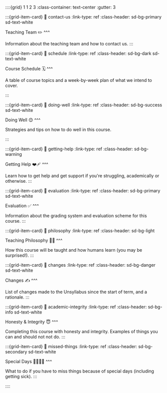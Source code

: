 ::::{grid} 1 1 2 3
:class-container: text-center
:gutter: 3

:::{grid-item-card}
:link: contact-us
:link-type: ref
:class-header: sd-bg-primary sd-text-white

Teaching Team ✏️
^^^

Information about the teaching team and how to contact us.
:::

:::{grid-item-card}
:link: schedule
:link-type: ref
:class-header: sd-bg-dark sd-text-white

Course Schedule 🗓
^^^

A table of course topics and a week-by-week plan of what we intend to cover.

:::

:::{grid-item-card}
:link: doing-well
:link-type: ref
:class-header: sd-bg-success sd-text-white

Doing Well 😊
^^^

Strategies and tips on how to do well in this course.

:::

:::{grid-item-card}
:link: getting-help
:link-type: ref
:class-header: sd-bg-warning

Getting Help ❤️‍🩹
^^^

Learn how to get help and get support if you're struggling, academically or otherwise.
:::

:::{grid-item-card}
:link: evaluation
:link-type: ref
:class-header: sd-bg-primary sd-text-white

Evaluation ✅
^^^

Information about the grading system and evaluation scheme for this course.
:::

:::{grid-item-card}
:link: philosophy
:link-type: ref
:class-header: sd-bg-light

Teaching Philosophy 🧙‍♂️
^^^

How this course will be taught and how humans learn (you may be surprised!).
:::

:::{grid-item-card}
:link: changes
:link-type: ref
:class-header: sd-bg-danger sd-text-white

Changes ✍️
^^^

List of changes made to the Unsyllabus since the start of term, and a rationale.
:::

:::{grid-item-card}
:link: academic-integrity
:link-type: ref
:class-header: sd-bg-info sd-text-white

Honesty & Integrity 😇
^^^

Completing this course with honesty and integrity. Examples of things you can and should not not do.
:::

:::{grid-item-card}
:link: missed-things
:link-type: ref
:class-header: sd-bg-secondary sd-text-white

Special Days 🤧💝🕌🥳
^^^

What to do if you have to miss things because of special days (including getting sick).
:::

::::